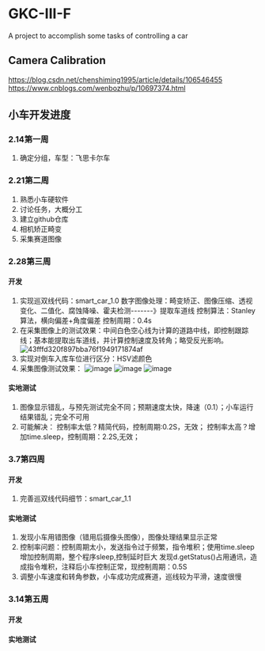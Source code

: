 # GKC-III-F
A project to accomplish some tasks of controlling a car


## Camera Calibration
https://blog.csdn.net/chenshiming1995/article/details/106546455
https://www.cnblogs.com/wenbozhu/p/10697374.html


## 小车开发进度
### 2.14第一周
1. 确定分组，车型：飞思卡尔车
### 2.21第二周
1. 熟悉小车硬软件
2. 讨论任务，大概分工
3. 建立github仓库
4. 相机矫正畸变
5. 采集赛道图像

### 2.28第三周
#### 开发
1. 实现巡双线代码：smart_car_1.0
   数字图像处理：畸变矫正、图像压缩、透视变化、二值化、腐蚀降噪、霍夫检测-------》提取车道线
   控制算法：Stanley算法，横向偏差+角度偏差
   控制周期：0.4s
2. 在采集图像上的测试效果：中间白色空心线为计算的道路中线，即控制跟踪线；基本能提取出车道线，并计算控制速度及转角；略受反光影响。
![43fffd320f897bba76f1949171874af](https://user-images.githubusercontent.com/62023129/157029778-31c21b97-0f01-448d-afdb-e94a7c1ae788.png)
3. 实现对倒车入库车位进行区分：HSV滤颜色
4. 采集图像测试效果：
![image](https://user-images.githubusercontent.com/62023129/157034840-50eceeb9-2a1b-4e2f-93a1-d0b73a536fd2.png)
![image](https://user-images.githubusercontent.com/62023129/157034986-3284e10b-aa5f-4101-9d23-2b72c27fe4fd.png)
![image](https://user-images.githubusercontent.com/62023129/157035144-a3215b55-9f8f-4ad7-8b18-0389632f5dc4.png)

#### 实地测试
1. 图像显示错乱，与预先测试完全不同；预期速度太快，降速（0.1）；小车运行结果错乱；完全不可用 
2. 可能解决：
   控制率太低？精简代码，控制周期:0.2S，无效；
   控制率太高？增加time.sleep，控制周期：2.2S,无效；

### 3.7第四周
#### 开发
1. 完善巡双线代码细节：smart_car_1.1
#### 实地测试
1. 发现小车用错图像（错用后摄像头图像），图像处理结果显示正常
2. 控制率问题：控制周期太小，发送指令过于频繁，指令堆积；使用time.sleep增加控制周期，整个程序sleep,控制延时巨大
   发现d.getStatus()占用通讯，造成指令堆积，注释后小车控制正常，现控制周期：0.5S
3. 调整小车速度和转角参数，小车成功完成赛道，巡线较为平滑，速度很慢


### 3.14第五周
#### 开发

#### 实地测试


